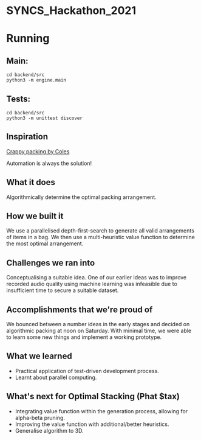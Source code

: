 # SYNCS_Hackathon_2021

# Running

## Main:
```
cd backend/src
python3 -m engine.main
```

## Tests:
```
cd backend/src
python3 -m unittest discover
```

## Inspiration
[Crappy packing by Coles](https://www.news.com.au/lifestyle/food/shoppers-frustrated-over-coles-click-and-collect-bag-issue/news-story/161c9f8a4cf7fa03736b2d7b96317b25)

Automation is always the solution!

## What it does
Algorithmically determine the optimal packing arrangement.

## How we built it
We use a parallelised depth-first-search to generate all valid arrangements of items in a bag. We then use a multi-heuristic value function to determine the most optimal arrangement.

## Challenges we ran into
Conceptualising a suitable idea. One of our earlier ideas was to improve recorded audio quality using machine learning was infeasible due to insufficient time to secure a suitable dataset.

## Accomplishments that we're proud of
We bounced between a number ideas in the early stages and decided on algorithmic packing at noon on Saturday. With minimal time, we were able to learn some new things and implement a working prototype.

## What we learned
* Practical application of test-driven development process.
* Learnt about parallel computing.

## What's next for Optimal Stacking (Phat $tax)
* Integrating value function within the generation process, allowing for alpha-beta pruning.
* Improving the value function with additional/better heuristics.
* Generalise algorithm to 3D.
